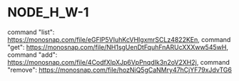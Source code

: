 # NODE_H_W-1
command "list": https://monosnap.com/file/eGFlP5VIuhKcVHIgxmrSCLz4822KEn,
command "get": https://monosnap.com/file/NH1sgUenDtFquhFnARUcXXXww545wH,
command "add": https://monosnap.com/file/4CodfXlpXJp6VpPnqdIk3n2oV2XH2j,
command "remove": https://monosnap.com/file/hozNiQ5gCaNMry47hCjYF79xJdvTG6